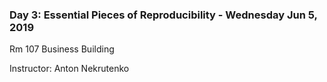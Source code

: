 ### Day 3: Essential Pieces of Reproducibility - Wednesday Jun 5, 2019

Rm 107 Business Building

Instructor: Anton Nekrutenko

